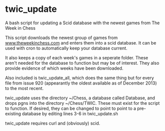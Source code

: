 twic_update
===========

A bash script for updating a Scid database with the newest games from The Week in Chess


This script downloads the newest group of games from www.theweekinchess.com and enters them into a scid database. It can be used with cron to automatically keep your database current. 

It also keeps a copy of each week's games in a seperate folder. These aren't needed for the database to function but may be of interest. They also provide evidence of which weeks have been downloaded.
 
Also included is twic_update_all, which does the same thing but for every file from issue 920 (appearantly the oldest available as of December 2013) to the most recent.  

twic_update uses the directory ~/Chess, a database called Database, and drops pgns into the directory ~/Chess/TWIC. These must exist for the script to function. If desired, they can be changed to point to point to a pre-existing database by editing lines 3-6 in twic_update.sh

twic_update requires curl and (obviously) scid.

